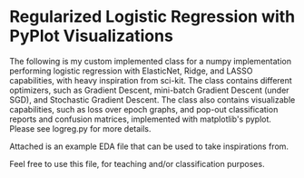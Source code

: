 # Regularized Logistic Regression with PyPlot Visualizations

The following is my custom implemented class for a numpy implementation performing logistic regression with
ElasticNet, Ridge, and LASSO capabilities, with heavy inspiration from sci-kit. The class contains different optimizers, such as Gradient Descent, mini-batch Gradient Descent (under SGD), and
Stochastic Gradient Descent. 
The class also contains visualizable capabilities, such as loss over epoch graphs, and pop-out classification
reports and confusion matrices, implemented with matplotlib's pyplot. Please see logreg.py for more details. 

Attached is an example EDA file that can be used to take inspirations from.

Feel free to use this file, for teaching and/or classification purposes.
